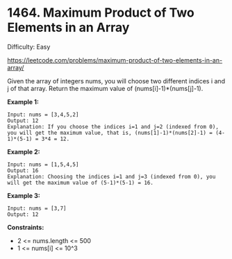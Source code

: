 # 1464. Maximum Product of Two Elements in an Array

Difficulty: Easy

https://leetcode.com/problems/maximum-product-of-two-elements-in-an-array/

Given the array of integers nums, you will choose two different indices i and j of that array. Return the maximum value of (nums[i]-1)*(nums[j]-1).

**Example 1:**
```
Input: nums = [3,4,5,2]
Output: 12 
Explanation: If you choose the indices i=1 and j=2 (indexed from 0), you will get the maximum value, that is, (nums[1]-1)*(nums[2]-1) = (4-1)*(5-1) = 3*4 = 12. 
```

**Example 2:**
```
Input: nums = [1,5,4,5]
Output: 16
Explanation: Choosing the indices i=1 and j=3 (indexed from 0), you will get the maximum value of (5-1)*(5-1) = 16.
```

**Example 3:**
```
Input: nums = [3,7]
Output: 12
```

**Constraints:**

* 2 <= nums.length <= 500
* 1 <= nums[i] <= 10^3
